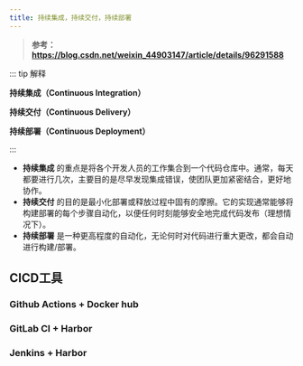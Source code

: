 ```yaml
---
title: 持续集成，持续交付，持续部署
---
```


> **参考：https://blog.csdn.net/weixin_44903147/article/details/96291588**

::: tip 解释

**持续集成（Continuous Integration）**

**持续交付（Continuous Delivery）**

**持续部署（Continuous Deployment）**

:::

- **持续集成** 的重点是将各个开发人员的工作集合到一个代码仓库中。通常，每天都要进行几次，主要目的是尽早发现集成错误，使团队更加紧密结合，更好地协作。
- **持续交付** 的目的是最小化部署或释放过程中固有的摩擦。它的实现通常能够将构建部署的每个步骤自动化，以便任何时刻能够安全地完成代码发布（理想情况下）。
- **持续部署** 是一种更高程度的自动化，无论何时对代码进行重大更改，都会自动进行构建/部署。

## CICD工具

### Github Actions + Docker hub

### GitLab CI + Harbor

### Jenkins + Harbor





